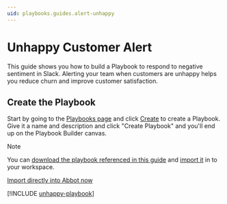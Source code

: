 ```yaml
---
uid: playbooks.guides.alert-unhappy
---
```


# Unhappy Customer Alert

This guide shows you how to build a Playbook to respond to negative sentiment in Slack.
Alerting your team when customers are unhappy helps you reduce churn and improve customer satisfaction.

## Create the Playbook

Start by going to the [Playbooks page](https://app.ab.bot/playbooks) and click [Create](https://app.ab.bot/playbooks/create) to create a Playbook. Give it a name and description and click "Create Playbook" and you'll end up on the Playbook Builder canvas.

> [!NOTE]
> You can <a href="/public/playbooks/playbook.unhappy-customer-alert.json" download>download the playbook referenced in this guide</a> and [import it](xref:playbooks.import) in to your workspace.
> <div><a class="btn btn-secondary" href="https://app.ab.bot/playbooks/import#Input.Name=Unhappy%20Customer%20Alert&Input.Description=Alert%20the%20team%20when%20a%20customer%20appears%20to%20be%20unhappy&Input.DefinitionUrl=https://docs.ab.bot/public/playbooks/playbook.unhappy-customer-alert.json" target="_blank"><i class="bi bi-cloud-upload"></i> Import directly into Abbot now</a></div>

[!INCLUDE [unhappy-playbook](../../../includes/unhappy-playbook.md)]
